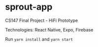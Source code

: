 # sprout-app

CS147 Final Project - HiFi Prototype

Technologies: React Native, Expo, Firebase

Run `yarn install` and `yarn start`
